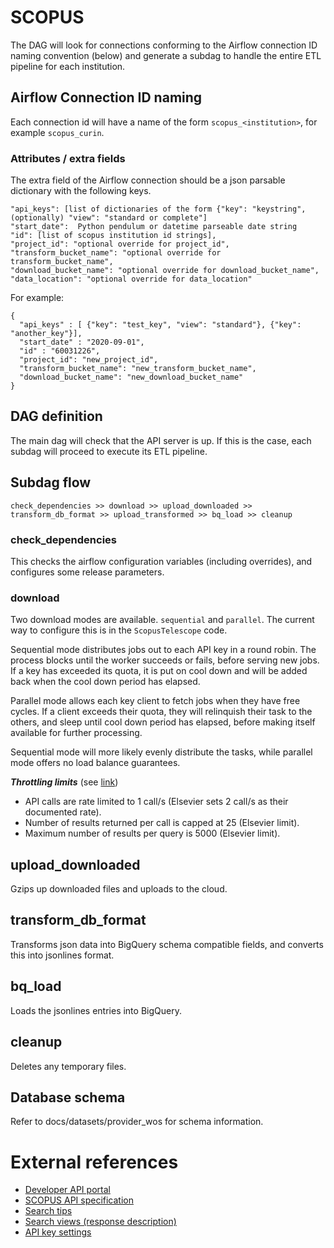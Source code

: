 # SCOPUS

The DAG will look for connections conforming to the Airflow connection ID naming convention (below) and generate a
subdag to handle the entire ETL pipeline for each institution.

## Airflow Connection ID naming

Each connection id will have a name of the form ```scopus_<institution>```, for example ```scopus_curin```. 

### Attributes / extra fields
The extra field of the Airflow connection should be a json parsable dictionary with the following keys. 
```
"api_keys": [list of dictionaries of the form {"key": "keystring", (optionally) "view": "standard or complete"]
"start_date":  Python pendulum or datetime parseable date string
"id": [list of scopus institution id strings],
"project_id": "optional override for project_id",
"transform_bucket_name": "optional override for transform_bucket_name",
"download_bucket_name": "optional override for download_bucket_name",
"data_location": "optional override for data_location"
```
For example:
```
{
  "api_keys" : [ {"key": "test_key", "view": "standard"}, {"key": "another_key"}],
  "start_date" : "2020-09-01",
  "id" : "60031226",
  "project_id": "new_project_id",
  "transform_bucket_name": "new_transform_bucket_name",
  "download_bucket_name": "new_download_bucket_name"
}
```

## DAG definition

The main dag will check that the API server is up.  If this is the case, each subdag will proceed to execute its ETL
pipeline.

## Subdag flow
```
check_dependencies >> download >> upload_downloaded >> transform_db_format >> upload_transformed >> bq_load >> cleanup
```

### check_dependencies

This checks the airflow configuration variables (including overrides), and configures some release parameters.

### download

Two download modes are available. ```sequential``` and ```parallel```. The current way to configure this is in the
```ScopusTelescope``` code.

Sequential mode distributes jobs out to each API key in a round robin.  The process blocks until the worker succeeds or
 fails, before serving new jobs. If a key has exceeded its quota, it is put on cool down and will be added back when the
 cool down period has elapsed.
 
Parallel mode allows each key client to fetch jobs when they have free cycles. If a client exceeds their quota, they 
will relinquish their task to the others, and sleep until cool down period has elapsed, before making itself available
for further processing.

Sequential mode will more likely evenly distribute the tasks, while parallel mode offers no load balance guarantees.

***Throttling limits*** (see [link](https://dev.elsevier.com/api_key_settings.html))
 * API calls are rate limited to 1 call/s (Elsevier sets 2 call/s as their documented rate).
 * Number of results returned per call is capped at 25 (Elsevier limit).
 * Maximum number of results per query is 5000 (Elsevier limit).

## upload_downloaded

Gzips up downloaded files and uploads to the cloud.

## transform_db_format

Transforms json data into BigQuery schema compatible fields, and converts this into jsonlines format.

## bq_load

Loads the jsonlines entries into BigQuery.

## cleanup

Deletes any temporary files.

## Database schema

Refer to docs/datasets/provider_wos for schema information.

# External references
* [Developer API portal](https://dev.elsevier.com/scopus.html)
* [SCOPUS API specification](https://dev.elsevier.com/documentation/ScopusSearchAPI.wadl)
* [Search tips](https://dev.elsevier.com/sc_search_tips.html)
* [Search views (response description)](https://dev.elsevier.com/sc_search_views.html)
* [API key settings](https://dev.elsevier.com/api_key_settings.html)